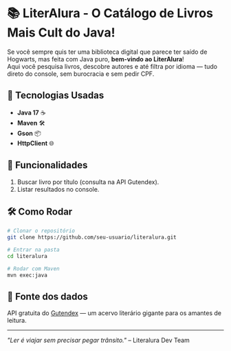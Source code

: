 # 📚 LiterAlura - O Catálogo de Livros Mais Cult do Java!

Se você sempre quis ter uma biblioteca digital que parece ter saído de Hogwarts, mas feita com Java puro, **bem-vindo ao LiterAlura**!  
Aqui você pesquisa livros, descobre autores e até filtra por idioma — tudo direto do console, sem burocracia e sem pedir CPF.

## 🚀 Tecnologias Usadas
- **Java 17** ☕
- **Maven** 🛠
- **Gson** 📦
- **HttpClient** 🌐

## 🎯 Funcionalidades
1. Buscar livro por título (consulta na API Gutendex).
2. Listar resultados no console.

## 🛠 Como Rodar
```bash
# Clonar o repositório
git clone https://github.com/seu-usuario/literalura.git

# Entrar na pasta
cd literalura

# Rodar com Maven
mvn exec:java
```

## 📡 Fonte dos dados
API gratuita do [Gutendex](https://gutendex.com/) — um acervo literário gigante para os amantes de leitura.

---

*"Ler é viajar sem precisar pegar trânsito."* – Literalura Dev Team
